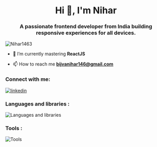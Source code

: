 <h1 align="center">Hi 👋, I'm Nihar</h1>
<h3 align="center">A passionate frontend developer from India building responsive experiences for all devices.</h3>

<p align="left"> <img src="https://komarev.com/ghpvc/?username=nihar1463&label=Profile%20views&color=0e75b6&style=flat" alt="Nihar1463" /> </p>

- 🌱 I’m currently mastering **ReactJS**

- 📫 How to reach me **bijvanihar146@gmail.com**

<h3 align="left">Connect with me:</h3>
<p align="left">
<a href="https://www.linkedin.com/in/niharbijva146">
<img src="https://skillicons.dev/icons?i=linkedin" alt="linkedin" />  
</a>
</p>

<h3 align="left">Languages and libraries :</h3>
<p align="left"> 
<img src="https://skillicons.dev/icons?i=html,css,js,react,tailwind,bootstrap" alt="Languages and libraries" />   
</p>

<h3 align="left">Tools :</h3>
<p align="left"> 
<img src="https://skillicons.dev/icons?i=github,vscode,vite" alt="Tools" />   
</p>
